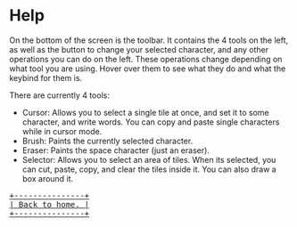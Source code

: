 # Help

On the bottom of the screen is the toolbar. It contains the 4 tools on the left, as well as the button to change your selected character, and any other operations you can do on the left. These operations change depending on what tool you are using. Hover over them to see what they do and what the keybind for them is.

There are currently 4 tools:

- Cursor: Allows you to select a single tile at once, and set it to some character, and write words. You can copy and paste single characters while in cursor mode.
- Brush: Paints the currently selected character.
- Eraser: Paints the space character (just an eraser).
- Selector: Allows you to select an area of tiles. When its selected, you can cut, paste, copy, and clear the tiles inside it. You can also draw a box around it.

<div class="flex">
<div class="flex-1" />
<a class="hover:scale-105 not-prose" href="/">
<pre class="not-prose">+---------------+
| Back to home. |
+---------------+</pre>
</a>
<div class="flex-1" />
</div>
